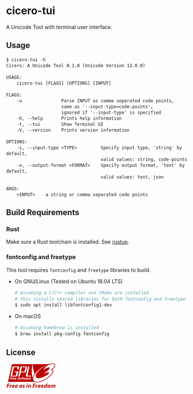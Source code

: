 # cicero-tui

A Unicode Tool with terminal user interface.

## Usage

```
$ cicero-tui -h
Cicero: A Unicode Tool 0.1.0 (Unicode Version 13.0.0)

USAGE:
    cicero-tui [FLAGS] [OPTIONS] [INPUT]

FLAGS:
    -u               Parse INPUT as comma seperated code points,
                     same as '--input-type=code-points',
                     ignored if '--input-type' is specified
    -h, --help       Prints help information
    -t, --tui        Show Terminal UI
    -V, --version    Prints version information

OPTIONS:
    -i, --input-type <TYPE>         Specify input type, 'string' by default,
                                    valid values: string, code-points
    -o, --output-format <FORMAT>    Specify output format, 'text' by default,
                                    valid values: text, json

ARGS:
    <INPUT>    a string or comma separated code points
```

## Build Requirements

### Rust

Make sure a Rust toolchain is installed. See [rustup](https://rustup.rs/).

### fontconfig and freetype

This tool requires `fontconfig` and `freetype` libraries to build.

- On GNU/Linux (Tested on Ubuntu 18.04 LTS)

    ```sh
    # Assuming a C/C++ compiler and CMake are installed
    # This installs shared libraries for both fontconfig and freetype
    $ sudo apt install libfontconfig1-dev
    ```

- On macOS

    ```sh
    # Assuming homebrew is installed
    $ brew install pkg-config fontconfig
    ```

## License
[![](images/gplv3.png)](https://www.gnu.org/licenses/gpl-3.0.html)
